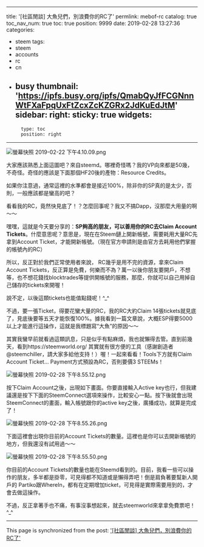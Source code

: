 
---
title: '[社區閒談] 大魚兒們，別浪費你的RC了'
permlink: mebof-rc
catalog: true
toc_nav_num: true
toc: true
position: 9999
date: 2019-02-28 13:27:36
categories:
- steem
tags:
- steem
- accounts
- rc
- cn
- busy
thumbnail: 'https://ipfs.busy.org/ipfs/QmabQyJfFCGNnnWtFXaFpqUxFtZcxZcKZGRx2JdKuEdJtM'
sidebar:
    right:
        sticky: true
widgets:
    -
        type: toc
        position: right
---


![螢幕快照 2019-02-22 下午4.10.09.png](https://ipfs.busy.org/ipfs/QmabQyJfFCGNnnWtFXaFpqUxFtZcxZcKZGRx2JdKuEdJtM)

大家應該熟悉上面這圖吧？來自steemd。哪裡奇怪嗎？我的VP向來都是50幾，不奇怪。奇怪的應該是下面那個HF20後的產物：Resource Credits。

如果你注意過，通常這裡的水準都會是接近100%，除非你的SP真的是太少，否則，一般應該都是蠻高的吧？

看看我的RC，竟然快見底了！？怎麼回事呢？我又不搞Dapp，沒那麼大用量的啊～～

嘿嘿，這就是今天要分享的：**SP夠高的朋友，可以善用你的RC去Claim Account Tickets**。什麼意思呢？意思是，現在在Steem鏈上開新帳號，需要耗用大量RC先拿到Account Ticket，才能開新帳號。（現在官方申請則是由官方去耗用他們掌握的帳號內的RC）

所以，反正對於我們正常使用者來說， RC幾乎是用不完的資源，拿來Claim Account Tickets，反正算是免費，何樂而不為？萬一以後你朋友要開戶，不想等，也不想花錢找blocktrades等提供開帳號的服務，那麼，你就可以自己用掉自己儲存的tickets來開喔！

說不定，以後這類tickets也能值點錢呢！^_^

不過，要一張Ticket，得要花蠻大量的RC，我的RC大約Claim 14張tickets就見底了，見底後要等五天才能恢復100%。據我看到一篇文章說，大概ESP得要5000以上才能進行這操作，這就是我標題寫“大魚”的原因～～ 

其實我蠻早前就看過這類訊息，只是似乎有點麻煩，我也就懶得去管。直到前幾天，看到https://steemworld.org/ 其實就有很方便的工具（感謝創造者 @steemchiller，請大家多給他支持！）喔！一起來看看！Tools下方就有Claim Account Ticket... Payment方式預設為RC，否則要價3 STEEMs！

![螢幕快照 2019-02-28 下午8.55.12.png](https://ipfs.busy.org/ipfs/QmNYywSUihxBQiLh4gpS6PHMz3yBvh17iwgncJw3QQnL8J)

按下Claim Account之後，出現如下畫面。你要直接輸入Active key也行，但我建議還是按下下面的SteemConnect選項來操作，比較安心一點。按下後就會出現SteemConnect的畫面，輸入帳號跟你的active key之後，廣播成功，就算是完成了！

![螢幕快照 2019-02-28 下午8.55.26.png](https://ipfs.busy.org/ipfs/QmbioK4vU7jDuk9QXnLtUCKVu2c6Q6hSRwwgkFu1pGvT4n)

下面這裡會出現你目前的Account Tickets的數量。這裡也是你可以去開新帳號的地方，但我還沒有試用過～～

![螢幕快照 2019-02-28 下午8.55.50.png](https://ipfs.busy.org/ipfs/QmcHWsMzm8zVDu9BLAG3ZzGK9LvTi5LET7SRAVhwxz3WjC)

你目前的Account Tickets的數量也能在Steemd看到的。目前，我看一些可以操作的朋友，多半都是掛零，可見得都不知道或是懶得弄吧！倒是肩負著要幫新人開戶的 Partiko跟WhereIn，都有在定期增加ticket，可見得是實際需要用到的，才會去做這操作。

不過，反正拿著手也不痛，有事沒事想起來，就去steemworld來拿拿免費票吧！^_^

- - -

This page is synchronized from the post: ['[社區閒談] 大魚兒們，別浪費你的RC了'](https://steemit.com/@deanliu/mebof-rc)
